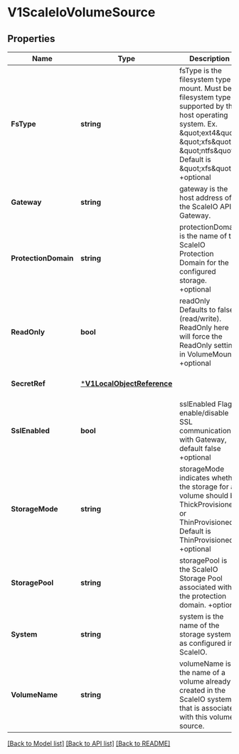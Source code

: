# V1ScaleIoVolumeSource

## Properties
Name | Type | Description | Notes
------------ | ------------- | ------------- | -------------
**FsType** | **string** | fsType is the filesystem type to mount. Must be a filesystem type supported by the host operating system. Ex. \&quot;ext4\&quot;, \&quot;xfs\&quot;, \&quot;ntfs\&quot;. Default is \&quot;xfs\&quot;. +optional | [optional] [default to null]
**Gateway** | **string** | gateway is the host address of the ScaleIO API Gateway. | [optional] [default to null]
**ProtectionDomain** | **string** | protectionDomain is the name of the ScaleIO Protection Domain for the configured storage. +optional | [optional] [default to null]
**ReadOnly** | **bool** | readOnly Defaults to false (read/write). ReadOnly here will force the ReadOnly setting in VolumeMounts. +optional | [optional] [default to null]
**SecretRef** | [***V1LocalObjectReference**](v1.LocalObjectReference.md) |  | [optional] [default to null]
**SslEnabled** | **bool** | sslEnabled Flag enable/disable SSL communication with Gateway, default false +optional | [optional] [default to null]
**StorageMode** | **string** | storageMode indicates whether the storage for a volume should be ThickProvisioned or ThinProvisioned. Default is ThinProvisioned. +optional | [optional] [default to null]
**StoragePool** | **string** | storagePool is the ScaleIO Storage Pool associated with the protection domain. +optional | [optional] [default to null]
**System** | **string** | system is the name of the storage system as configured in ScaleIO. | [optional] [default to null]
**VolumeName** | **string** | volumeName is the name of a volume already created in the ScaleIO system that is associated with this volume source. | [optional] [default to null]

[[Back to Model list]](../README.md#documentation-for-models) [[Back to API list]](../README.md#documentation-for-api-endpoints) [[Back to README]](../README.md)

